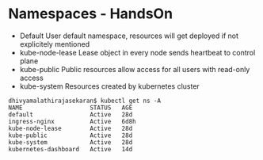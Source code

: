 # Namespaces - HandsOn
- Default
User default namespace, resources will get deployed if not explicitely mentioned
- kube-node-lease
Lease object in every node sends heartbeat to control plane
- kube-public
Public resources allow access for all users with read-only access
- kube-system
Resources created by kubernetes cluster

```
dhivyamalathirajasekaran$ kubectl get ns -A
NAME                   STATUS   AGE
default                Active   28d
ingress-nginx          Active   6d8h
kube-node-lease        Active   28d
kube-public            Active   28d
kube-system            Active   28d
kubernetes-dashboard   Active   14d
```

```

```